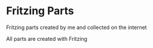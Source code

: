 # Fritzing Parts

Fritzing parts created by me and collected on the internet

All parts are created with Fritzing
